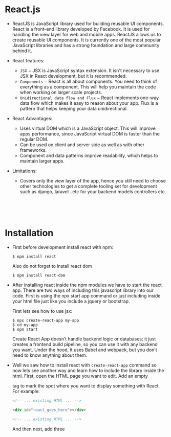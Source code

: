 # React.js

- ReactJS is JavaScript library used for building reusable UI components. React is a front-end library developed by Facebook. It is used for handling the view layer for web and mobile apps. ReactJS allows us to create reusable UI components. It is currently one of the most popular JavaScript libraries and has a strong foundation and large community behind it.

- React features:
  - `JSX` − JSX is JavaScript syntax extension. It isn't necessary to use JSX in React development, but it is recommended.
  - `Components` − React is all about components. You need to think of everything as a component. This will help you maintain the code when working on larger scale projects.
  - `Unidirectional data flow and Flux` − React implements one-way data flow which makes it easy to reason about your app. Flux is a pattern that helps keeping your data unidirectional.
  
- React Advantages:
  - Uses virtual DOM which is a JavaScript object. This will improve apps performance, since JavaScript virtual DOM is faster than the regular DOM.
  - Can be used on client and server side as well as with other frameworks.
  - Component and data patterns improve readability, which helps to maintain larger apps.
  
- Limitations:
  - Covers only the view layer of the app, hence you still need to choose other technologies to get a complete tooling set for development such as django, laravel ..etc for your backend models controllers etc.
  
<br>
<br>
<br>

# Installation

- First before development install react with npm:
  ```
  $ npm install react
  ```
  Also do not forget to install react dom
  ```
  $ npm install react-dom
  ```
  
- After installing react inside the npm modules we have to start the react app. There are two ways of including this javascript library into our code. First is using the npx start app command or just including inside your html file just like you include a jquery or bootstrap.

  First lets see how to use jsx:
  ```
  $ npx create-react-app my-app
  $ cd my-app
  $ npm start
  ```
  Create React App doesn’t handle backend logic or databases; it just creates a frontend build pipeline, so you can use it with any backend you want. Under the hood, it uses Babel and webpack, but you don’t need to know anything about them.
  
- Well we saw how to install react with `create-react-app` command so now lets see another way and learn how to include the library inside the html. First, open the HTML page you want to edit. Add an empty <div> tag to mark the spot where you want to display something with React. For example:
  ```html
  <!-- ... existing HTML ... -->

  <div id="react_goes_here"></div>

  <!-- ... existing HTML ... -->
  ```
  And then next, add three <script> tags to the HTML page right before the closing </body> tag:
  ```html
    <!-- ... other HTML ... -->

    <!-- Load React. -->
    <!-- Note: when deploying, replace "development.js" with "production.min.js". -->
    <script src="https://unpkg.com/react@16/umd/react.development.js" crossorigin></script>
    <script src="https://unpkg.com/react-dom@16/umd/react-dom.development.js" crossorigin></script>

    <!-- Load our React component. -->
    <script src="react_goes_here.js"></script>

  </body>
  ```
  The first two tags load React. The third one will load your component code. After doing the above create a file called `react_goes_here.js` next to your HTML page and add :
  ```js
  // ... react code ...
  
  const domContainer = document.querySelector('#react_code_goes_here');
  ReactDOM.render(e(reactCode), domContainer);
  ```
  
  Note: I did not really understand how to add react into html. I will comeback to this later on ...
  
<br>
<br>
<br>
<br>

# JSX

- Consider this variable declaration:
  ```js
  const element = <h1>Hello world</h1>;
  ```
  This funny tag syntax is neither a string nor HTML. It is called JSX, and it is a syntax extension to JavaScript. We recommend using it with React to describe what the UI should look like. JSX may remind you of a template language, but it comes with the full power of JavaScript.
  
  React doesn’t require using JSX, but most people find it helpful as a visual aid when working with UI inside the JavaScript code. It also allows React to show more useful error and warning messages.
  
### Embedding Expressions in JSX

- In the example below, we declare a variable called name and then use it inside JSX by wrapping it in curly braces:
  ```js
  const name = "john";
  const element = <h1>Hello, {name}</h1>
  ```
  You can put any valid JavaScript expression inside the curly braces in JSX. For example, `2 + 2`, `user.firstName`, or `formatName(user)` are all valid JavaScript expressions.
  
- You can also use JSX inside of if statements and for loops, assign it to variables, accept it as arguments, and return it from functions:
  ```js
  function getGreeting(user) {
    if (user) {
      return <h1>Hello, {user.name}</h1>;
    }
    return <h1>Hello, Stranger.</h1>;
  }
  ```
  
### Specifiying Attributes with JSX

- You may use quotes to specify string literals as attributes:
  ```js
  const element = <div tabIndex="0"></div>;
  ```
  You may also use curly braces to embed a JavaScript expression in an attribute:
  ```js
  const element = <img src={user.avatarUrl}></img>;
  ```
  Don’t put quotes around curly braces when embedding a JavaScript expression in an attribute. You should either use quotes (for string values) or curly braces (for expressions), but not both in the same attribute.
  
- SX tags may contain children:
  ```js
  const element = (
    <div>
      <h1>Hello!</h1>
      <h2>Good to see you here.</h2>
    </div>
  );
  ```
  
> Note: Since JSX is closer to JavaScript than to HTML, React DOM uses `camelCase` property naming convention instead of HTML     attribute names. For example, `class` becomes `className` in JSX, and `tabindex` becomes `tabIndex`.
  
<br>
<br>
<br>
<br>

# Rendering Elements

- Elements are the smallest building blocks of React apps. An element describes what you want to see on the screen:
  ```js
  const element = <h1>Hello, world</h1>;
  ```
  Unlike browser DOM elements, React elements are plain objects, and are cheap to create. React DOM takes care of updating the DOM to match the React elements.
  
  Note: One might confuse elements with a more widely known concept of “components”. We will introduce components in the next section. Elements are what components are “made of”, 
  
### Rendering and Element into the DOM

- Let’s say there is a <div> somewhere in your HTML file:
  ```js
  <div id="root"></div>
  ```
  We call this a “root” DOM node because everything inside it will be managed by React DOM. Applications built with just React usually have a single root DOM node. If you are integrating React into an existing app, you may have as many isolated root DOM nodes as you like.
  
- To render a React element into a root DOM node, pass both to `ReactDOM.render()`:
  ```js
  const element = <h1>Hello, world</h1>;
  ReactDOM.render(element, document.getElementById('root'));
  ```
  
- React elements are `immutable`. Once you create an element, you can’t change its children or attributes. An element is like a single frame in a movie: it represents the UI at a certain point in time. With our knowledge so far, the only way to update the UI is to create a new element, and pass it to ReactDOM.render().

  Note: In practice, most React apps only call ReactDOM.render() once. In the next sections we will learn how such code gets encapsulated into stateful components.
  
<br>
<br>
<br>
<br>

# Components and Props

- Components let you split the UI into independent, reusable pieces, and think about each piece in isolation. This page provides an introduction to the idea of components. You can find a detailed component [API reference here](https://reactjs.org/docs/react-component.html).
  
  Conceptually, components are like JavaScript functions. They accept arbitrary inputs (called “props”) and return React elements describing what should appear on the screen.
  
- The simplest way to define a component is to write a JavaScript function:
  ```js
  function Welcome(props) {
    return <h1>Hello, {props.name}</h1>;
  }
  ```
  This function is a valid React component because it accepts a single “props” (which stands for properties) object argument with data and returns a React element. We call such components “function components” because they are literally JavaScript functions.

- Elements can also represent user-defined components. Lets use the function component we defined above in our code:
  ```js
  const element = <Welcome name="Sara" />;
  ```
  
- You can also write components with ES6 Classes:
  ```js
  class Welcome extends React.Component {
    render() {
      return <h1>Hello, {this.props.name}</h1>;
    }
  }
  ```
  The good rule of thumb is if you have a stateless simple reusable small chunk use `functional components` if you have much logic like states, control statements etc. use `class componoents`.

### Composing Components

- Components can refer to other components in their output. This lets us use the same component abstraction for any level of detail. A button, a form, a dialog, a screen: in React apps, all those are commonly expressed as components.

  For example, we can create an `form` component that renders `input` many times:
  ```js
  function Input(type) {
    return <input ...>;
  }

  function Form() {
    return (
      <div>
        <Input type="..." />
        <Input type="..." />
        <Input type="..." />
      </div>
    );
  }
  
  function App() {
    return <Form />
  }
  
  ReactDOM.render(
    <App />,
    document.getElementById('root')
  );
  ```
  Typically, new React apps have a single `App` component at the very top. However, if you integrate React into an existing app, you might start bottom-up with a small component like `Button` and gradually work your way to the top of the view hierarchy.
 
### Props are Read-Only

- Whether you declare a component as a function or a class, it must never modify its own props. Consider this sum function:
  ```js
  function sum(a, b) {
    return a + b;
  }
  ```
  Such functions are called `“pure”` because they do not attempt to change their inputs, and always return the same result for the same inputs
  
  In contrast, this function is impure because it changes its own input:
  ```js
  function withdraw(account, amount) {
    account.total -= amount;
  }
  ```
  React is pretty flexible but it has a single strict rule:

  **All React components must act like pure functions with respect to their props.**
  
<br>
<br>
<br>
<br>

# State and Lifecycle

- I HAVENT UNDERSTOOD THIS SECTION QUITE CLEARLY READ AGAIN [TUTORIAL](https://reactjs.org/docs/state-and-lifecycle.html) OR FIND A BETTER DOCUMENT

- Here is a good explanation from stackoverflow:
  > Before someone upvoted your question, you can imagine your question or think it as question component had `vote state = 0`    and after that it became 1 and so on. So interactivity with the application changed something in the application. That        changed something/ value can be called state.
  > State in application/ component can change due to interactivity(event) or during time.
  > As time you can imagine this Post or `Post Component` before 30 minutes/ some time ago had no answer i.e `answer state =      0`. And now it has some (3) answers. So answer `state = 0` changed to `answer state = 3`.
  
- Note: I need to revisit states and lifecycles

<br>
<br>
<br>
<br>

# Handling Events

- Handling events with React elements is very similar to handling events on DOM elements. There are some syntactic differences:
  - React events are named using camelCase, rather than lowercase
  - With JSX you pass a function as the event handler, rather than a string.
  
- For example, the HTML:
  ```html
  <button onclick="activateLasers()">
    Activate Lasers
  </button>
  ```
  is slightly different in React:
  ```js
  <button onClick={activateLasers}>
    Activate Lasers
  </button>
  ```
  
- I DID NOT FULLY UNDERSTAND THIS PART ON THE DOCUMENTATION I WILL NEED TO RESTUDY THIS FROM A DIFFERENT RESOURCE

<br>
<br>
<br>
<br>

# Conditional Rendering
  
- In React, you can create distinct components that encapsulate behavior you need. Then, you can render only some of them, depending on the state of your application.

  Conditional rendering in React works the same way conditions work in JavaScript. Use JavaScript operators like `if` or the conditional operator to create elements representing the current state, and let React update the UI to match them

- Consider these two components:
  ```js
  function UserGreeting(props) {
    return <h1>Welcome back!</h1>;
  }

  function GuestGreeting(props) {
    return <h1>Please sign up.</h1>;
  }
  ```
  We’ll create a `Greeting` component that displays either of these components depending on whether a user is logged in:
  ```js
  unction Greeting(props) {
  const isLoggedIn = props.isLoggedIn;
  if (isLoggedIn) {
      return <UserGreeting />;
    }
    return <GuestGreeting />;
  }

  ReactDOM.render(
    // Try changing to isLoggedIn={true}:
    <Greeting isLoggedIn={false} />,
    document.getElementById('root')
  );
  ```
  
- You can write all sorts of control statements inside React. Here is another example of inline `condition ? true : false.`:
  ```js
  render() {
    const isLoggedIn = this.state.isLoggedIn;
    return (
      <div>
        The user is <b>{isLoggedIn ? 'currently' : 'not'}</b> logged in.
      </div>
    );
  }
  ```

  
  
  
  
  
